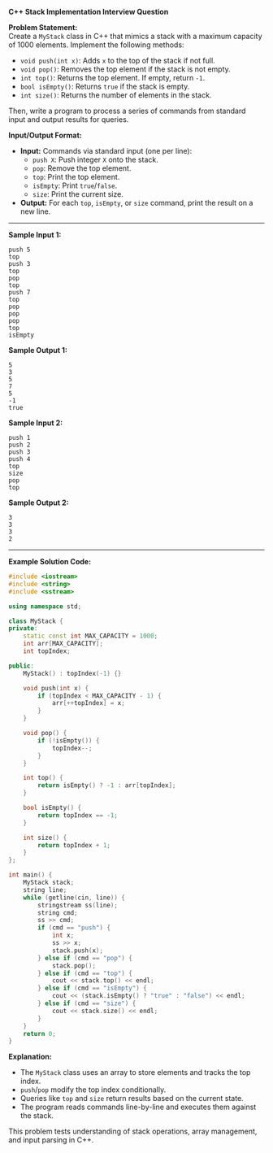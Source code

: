 **C++ Stack Implementation Interview Question**

**Problem Statement:**  
Create a `MyStack` class in C++ that mimics a stack with a maximum capacity of 1000 elements. Implement the following methods:  
- `void push(int x)`: Adds `x` to the top of the stack if not full.  
- `void pop()`: Removes the top element if the stack is not empty.  
- `int top()`: Returns the top element. If empty, return `-1`.  
- `bool isEmpty()`: Returns `true` if the stack is empty.  
- `int size()`: Returns the number of elements in the stack.  

Then, write a program to process a series of commands from standard input and output results for queries.  

**Input/Output Format:**  
- **Input:** Commands via standard input (one per line):  
  - `push X`: Push integer `X` onto the stack.  
  - `pop`: Remove the top element.  
  - `top`: Print the top element.  
  - `isEmpty`: Print `true`/`false`.  
  - `size`: Print the current size.  
- **Output:** For each `top`, `isEmpty`, or `size` command, print the result on a new line.  

---

**Sample Input 1:**  
```
push 5
top
push 3
top
pop
top
push 7
top
pop
pop
pop
top
isEmpty
```  

**Sample Output 1:**  
```
5
3
5
7
5
-1
true
```  

**Sample Input 2:**  
```
push 1
push 2
push 3
push 4
top
size
pop
top
```  

**Sample Output 2:**  
```
3
3
3
2
```  

---

**Example Solution Code:**  
```cpp
#include <iostream>
#include <string>
#include <sstream>

using namespace std;

class MyStack {
private:
    static const int MAX_CAPACITY = 1000;
    int arr[MAX_CAPACITY];
    int topIndex;

public:
    MyStack() : topIndex(-1) {}

    void push(int x) {
        if (topIndex < MAX_CAPACITY - 1) {
            arr[++topIndex] = x;
        }
    }

    void pop() {
        if (!isEmpty()) {
            topIndex--;
        }
    }

    int top() {
        return isEmpty() ? -1 : arr[topIndex];
    }

    bool isEmpty() {
        return topIndex == -1;
    }

    int size() {
        return topIndex + 1;
    }
};

int main() {
    MyStack stack;
    string line;
    while (getline(cin, line)) {
        stringstream ss(line);
        string cmd;
        ss >> cmd;
        if (cmd == "push") {
            int x;
            ss >> x;
            stack.push(x);
        } else if (cmd == "pop") {
            stack.pop();
        } else if (cmd == "top") {
            cout << stack.top() << endl;
        } else if (cmd == "isEmpty") {
            cout << (stack.isEmpty() ? "true" : "false") << endl;
        } else if (cmd == "size") {
            cout << stack.size() << endl;
        }
    }
    return 0;
}
```  

**Explanation:**  
- The `MyStack` class uses an array to store elements and tracks the top index.  
- `push`/`pop` modify the top index conditionally.  
- Queries like `top` and `size` return results based on the current state.  
- The program reads commands line-by-line and executes them against the stack.  

This problem tests understanding of stack operations, array management, and input parsing in C++.